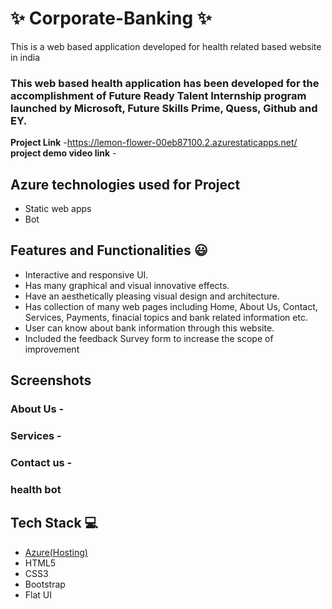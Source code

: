 # ✨  Corporate-Banking ✨

This is a web based application developed for health related based website in india

### This web based health application has been developed for the accomplishment of Future Ready Talent Internship program launched by Microsoft, Future Skills Prime, Quess, Github and EY.


**Project Link** -https://lemon-flower-00eb87100.2.azurestaticapps.net/
**project demo video link** - 

## Azure technologies used for Project

- Static web apps
- Bot

## Features and Functionalities 😃

- Interactive and responsive UI.
- Has many graphical and visual innovative effects.
- Have an aesthetically pleasing visual design and architecture.
- Has collection of many web pages including Home, About Us, Contact, Services, Payments, finacial topics and bank related information etc.
- User can know about bank information through this website.
- Included the feedback Survey form to increase the scope of improvement 

## Screenshots




   

### About Us -



### Services -



### Contact us -



### health bot




## Tech Stack 💻

- [Azure(Hosting)](https://azure.microsoft.com/en-in/features/azure-portal/)
- HTML5
- CSS3
- Bootstrap
- Flat UI
